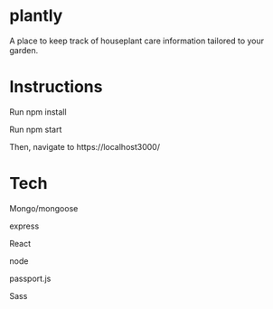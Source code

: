# plantly 
A place to keep track of houseplant care information tailored to your garden.

# Instructions
Run npm install

Run npm start

Then, navigate to https://localhost3000/

# Tech
Mongo/mongoose

express

React

node 

passport.js 

Sass


